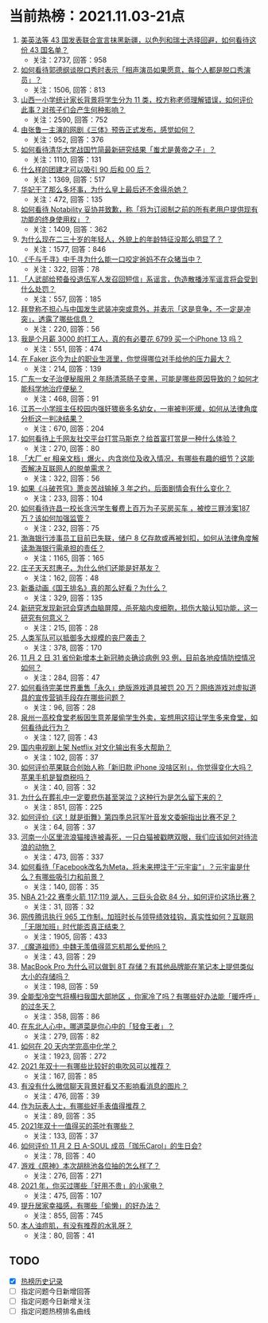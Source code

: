 # 当前热榜：2021.11.03-21点
1. [美英法等 43 国发表联合宣言抹黑新疆，以色列和瑞士选择回避，如何看待这份 43 国名单？](https://www.zhihu.com/question/496192344)
    * 关注：2737, 回答：958
2. [如何看待郭德纲谈脱口秀时表示「相声演员如果愿意，每个人都是脱口秀演员」？](https://www.zhihu.com/question/495187348)
    * 关注：1506, 回答：813
3. [山西一小学统计家长背景将学生分为 11 类，校方称老师理解错误，如何评价此事？对孩子们会产生何种影响？](https://www.zhihu.com/question/496119372)
    * 关注：2590, 回答：752
4. [由张鲁一主演的网剧《三体》预告正式发布，感觉如何？](https://www.zhihu.com/question/496340361)
    * 关注：952, 回答：376
5. [如何看待清华大学战国竹简最新研究结果「蚩尤是黄帝之子」？](https://www.zhihu.com/question/495891279)
    * 关注：1110, 回答：131
6. [什么样的团建才可以吸引 90 后和 00 后？](https://www.zhihu.com/question/491629080)
    * 关注：1369, 回答：517
7. [华妃干了那么多坏事，为什么皇上最后还不舍得杀她？](https://www.zhihu.com/question/494802462)
    * 关注：472, 回答：135
8. [如何看待 Notability 妥协并致歉，称「将为订阅制之前的所有老用户提供现有功能的终身使用权」？](https://www.zhihu.com/question/496284383)
    * 关注：1409, 回答：362
9. [为什么现在二三十岁的年轻人，外貌上的年龄特征没那么明显了？](https://www.zhihu.com/question/495295446)
    * 关注：1577, 回答：846
10. [《千与千寻》中千寻为什么能一口咬定爸妈不在众猪当中？](https://www.zhihu.com/question/494330163)
    * 关注：322, 回答：78
11. [「人武部给预备役退伍军人发召回短信」系谣言，伪造散播涉军谣言将会受到什么处罚？](https://www.zhihu.com/question/496304840)
    * 关注：557, 回答：185
12. [拜登称不担心与中国发生武装冲突或意外，并表示「这是竞争，不一定是冲突」，透露了哪些信息？](https://www.zhihu.com/question/496297844)
    * 关注：220, 回答：56
13. [我是个月薪 3000 的打工人，真的有必要花 6799 买一个iPhone 13 吗？](https://www.zhihu.com/question/496101952)
    * 关注：551, 回答：474
14. [在 Faker 迄今为止的职业生涯里，你觉得哪位对手给他的压力最大？](https://www.zhihu.com/question/495839974)
    * 关注：214, 回答：139
15. [广东一女子治便秘服用 2 年肠清茶肠子变黑，可能是哪些原因导致的？如何才能科学地治疗便秘？](https://www.zhihu.com/question/496011751)
    * 关注：468, 回答：91
16. [江苏一小学班主任校园内强奸猥亵多名幼女，一审被判死缓，如何从法律角度分析这一判决结果？](https://www.zhihu.com/question/496347531)
    * 关注：670, 回答：204
17. [如何看待上千网友社交平台打赏马斯克？给首富打赏是一种什么体验？](https://www.zhihu.com/question/496175688)
    * 关注：270, 回答：80
18. [「大厂 er 相亲文档」爆火，内含岗位及收入情况，有哪些有趣的细节？这能否解决互联网人的脱单需求？](https://www.zhihu.com/question/496317722)
    * 关注：322, 回答：56
19. [如果《斗破苍穹》萧炎苦战输掉 3 年之约，后面剧情会有什么变化？](https://www.zhihu.com/question/495875759)
    * 关注：233, 回答：104
20. [如何看待许昌一校长贪污学生餐费上百万为子买房买车 ，被控三罪涉案187万？该如何加强监管？](https://www.zhihu.com/question/495838251)
    * 关注：232, 回答：75
21. [渤海银行涉事员工目前已失联，储户 8 亿存款或再被划扣，如何从法律角度解读渤海银行需承担的责任？](https://www.zhihu.com/question/496145207)
    * 关注：1165, 回答：165
22. [庄子天天怼惠子，为什么他们还能是好基友？](https://www.zhihu.com/question/463048244)
    * 关注：162, 回答：48
23. [新番动画《国王排名》真的那么好看？为什么？](https://www.zhihu.com/question/495702346)
    * 关注：329, 回答：135
24. [新研究发现新冠会穿透血脑屏障，杀死脑内皮细胞，损伤大脑认知功能，这一研究有何意义？](https://www.zhihu.com/question/495019715)
    * 关注：215, 回答：28
25. [人类军队可以抵御多大规模的丧尸袭击？](https://www.zhihu.com/question/495829911)
    * 关注：378, 回答：170
26. [11 月 2 日 31 省份新增本土新冠肺炎确诊病例 93 例，目前各地疫情防控情况如何？](https://www.zhihu.com/question/496247117)
    * 关注：284, 回答：47
27. [如何看待完美世界重售「永久」绝版游戏道具被罚 20 万？网络游戏对虚拟道具的宣传营销手段存在哪些问题？](https://www.zhihu.com/question/496130343)
    * 关注：96, 回答：28
28. [泉州一高校食堂老板因生意差屡偷学生外卖，妄想用这招让学生多来食堂，如何看待此行为？](https://www.zhihu.com/question/495125943)
    * 关注：127, 回答：43
29. [国内电视剧上架 Netflix 对文化输出有多大帮助？](https://www.zhihu.com/question/351669755)
    * 关注：102, 回答：37
30. [如何评价苹果联合创始人称「新旧款 iPhone 没啥区别」，你觉得变化大吗？苹果手机是智商税吗？](https://www.zhihu.com/question/495647507)
    * 关注：40, 回答：32
31. [为什么在葬礼中一定要悲伤甚至哭泣？这种行为是怎么留下来的？](https://www.zhihu.com/question/26735440)
    * 关注：851, 回答：225
32. [如何评价《这！就是街舞》第四季总冠军叶音发文委婉指出比赛不足？](https://www.zhihu.com/question/496238304)
    * 关注：64, 回答：37
33. [河南一小区里流浪猫接连被毒死，一只白猫被戳瞎双眼，我们应该如何对待流浪的动物？](https://www.zhihu.com/question/496181590)
    * 关注：473, 回答：337
34. [如何看待「Facebook改名为Meta，将未来押注于“元宇宙”」？元宇宙是什么？有哪些吸引力和前景？](https://www.zhihu.com/question/495205073)
    * 关注：140, 回答：35
35. [NBA 21-22 赛季火箭 117:119 湖人，三巨头合砍 84 分，如何评价这场比赛？](https://www.zhihu.com/question/496266298)
    * 关注：31, 回答：32
36. [网传腾讯执行 965 工作制，加班时长与领导绩效挂钩，真实性如何？互联网「无限加班」时代能否真正结束？](https://www.zhihu.com/question/495847393)
    * 关注：1905, 回答：433
37. [《魔道祖师》中魏无羡值得蓝忘机那么爱他吗？](https://www.zhihu.com/question/495567070)
    * 关注：43, 回答：29
38. [MacBook Pro 为什么可以做到 8T 存储？有其他品牌能在笔记本上提供类似大小的存储吗？](https://www.zhihu.com/question/495591415)
    * 关注：198, 回答：59
39. [全能型冷空气将横扫我国大部地区 ，你家冷了吗？有哪些好办法能「暖呼呼」的过冬天？](https://www.zhihu.com/question/493700052)
    * 关注：358, 回答：86
40. [在东北人心中，哪道菜是你心中的「轻食王者」？](https://www.zhihu.com/question/495054004)
    * 关注：279, 回答：82
41. [如何在 20 天内学完高中化学？](https://www.zhihu.com/question/364211177)
    * 关注：1923, 回答：272
42. [2021 年双十一有哪些比较好的电吹风可以推荐？](https://www.zhihu.com/question/457255980)
    * 关注：167, 回答：85
43. [有没有什么微信聊天背景好看又不影响看消息的图片？](https://www.zhihu.com/question/399905894)
    * 关注：476, 回答：39
44. [作为玩表人士，有哪些好手表值得推荐？](https://www.zhihu.com/question/495517207)
    * 关注：89, 回答：35
45. [2021年双十一值得买的茶叶有哪些？](https://www.zhihu.com/question/425628848)
    * 关注：133, 回答：37
46. [如何评价 11 月 2 日 A-SOUL 成员「珈乐Carol」的生日会?](https://www.zhihu.com/question/496198161)
    * 关注：78, 回答：40
47. [游戏《原神》本次胡桃池各位抽的怎么样了？](https://www.zhihu.com/question/496198326)
    * 关注：276, 回答：271
48. [2021 年，你买过哪些「好用不贵」的小家电？](https://www.zhihu.com/question/486797143)
    * 关注：475, 回答：107
49. [提升居家幸福感，有哪些「偷懒」的好办法？](https://www.zhihu.com/question/495295281)
    * 关注：855, 回答：745
50. [本人油痘肌，有没有推荐的水乳呀？](https://www.zhihu.com/question/494019326)
    * 关注：80, 回答：41
## TODO
* [x] [热榜历史记录](hot_history/AllHot.md)
* [ ] 指定问题今日新增回答
* [ ] 指定问题今日新增关注
* [ ] 指定问题热榜排名曲线
